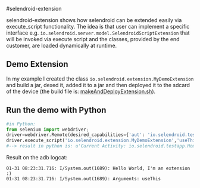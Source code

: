 #selendroid-extension


selendroid-extension shows how selendroid can be extended easily via execute_script functionality.
The idea is that user can implement a specific interface e.g. `io.selendroid.server.model.SelendroidScriptExtension` that will be invoked via execute script and the classes, provided by the end customer, are loaded dynamically at runtime. 

## Demo Extension

In my example I created the class `io.selendroid.extension.MyDemoExtension` and build a jar, dexed it, added it to a jar and then deployed it to the sdcard of the device (the build file is: [makeAndDeployExtension.sh](makeAndDeployExtension.sh)).

## Run the demo with Python

```python
#in Python:
from selenium import webdriver;
driver=webdriver.Remote(desired_capabilities={'aut': 'io.selendroid.testapp:0.8.0-SNAPSHOT'})
driver.execute_script('io.selendroid.extension.MyDemoExtension','useThis');
#--> result in python is: u'Current Activity: io.selendroid.testapp.HomeScreenActivity@b39a6f68'
```

Result on the adb logcat:
```
01-31 08:23:31.716: I/System.out(1689): Hello World, I'm an extension :)
01-31 08:23:31.716: I/System.out(1689): Arguments: useThis
```


